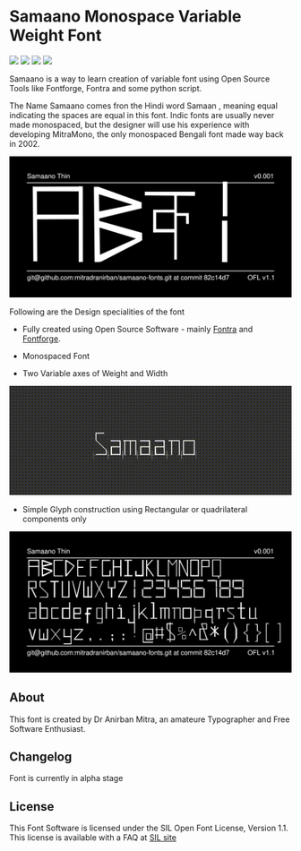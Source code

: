 # Samaano Monospace Variable Weight Font

 
[![][Fontbakery]](https://mitradranirban.github.io/samaano-fonts.git/fontbakery/fontbakery-report.html)
[![][Universal]](https://mitradranirban.github.io/samaano-fonts.git/fontbakery/fontbakery-report.html)
[![][GF Profile]](https://mitradranirban.github.io/samaano-fonts.git/fontbakery/fontbakery-report.html)
[![][Shaping]](https://mitradranirban.github.io/samaano-fonts.git/fontbakery/fontbakery-report.html)

[Fontbakery]: https://img.shields.io/endpoint?url=https%3A%2F%2Fraw.githubusercontent.com%2Fmitradranirban%2Fsamaano-fonts.git%2Fgh-pages%2Fbadges%2Foverall.json
[GF Profile]: https://img.shields.io/endpoint?url=https%3A%2F%2Fraw.githubusercontent.com%2Fmitradranirban%2Fsamaano-fonts.git%2Fgh-pages%2Fbadges%2FGoogleFonts.json
[Outline Correctness]: https://img.shields.io/endpoint?url=https%3A%2F%2Fraw.githubusercontent.com%2Fmitradranirban%2Fsamaano-fonts.git%2Fgh-pages%2Fbadges%2FOutlineCorrectnessChecks.json
[Shaping]: https://img.shields.io/endpoint?url=https%3A%2F%2Fraw.githubusercontent.com%2Fmitradranirban%2Fsamaano-fonts.git%2Fgh-pages%2Fbadges%2FShapingChecks.json
[Universal]: https://img.shields.io/endpoint?url=https%3A%2F%2Fraw.githubusercontent.com%2Fmitradranirban%2Fsamaano-fonts.git%2Fgh-pages%2Fbadges%2FUniversal.json

Samaano is a way to learn creation of variable font using Open Source Tools like Fontforge, Fontra and some python script.
 

The Name Samaano comes fron the Hindi word Samaan , meaning equal indicating the spaces are equal in this font. 
Indic fonts are usually never made monospaced, but the designer will use his experience with developing MitraMono, the only monospaced Bengali font made way back in 2002.


![Sample Image](documentation/image1.png)

Following are the Design specialities of the font

* Fully created using Open Source Software - mainly [Fontra](https://fontra.xyz) and [Fontforge](https://github.com/fontforge/fontforge).

* Monospaced Font

* Two Variable axes of Weight and Width

![animation](documentation/Samaano.gif)


* Simple Glyph construction using Rectangular or quadrilateral components only


![Sample Image](documentation/image2.png)

## About
This font is created by Dr Anirban Mitra, an amateure Typographer and Free Software Enthusiast.
 
## Changelog
 
Font is currently in alpha stage 
## License

This Font Software is licensed under the SIL Open Font License, Version 1.1.
This license is available with a FAQ at [SIL site](https://scripts.sil.org/OFL)

 
